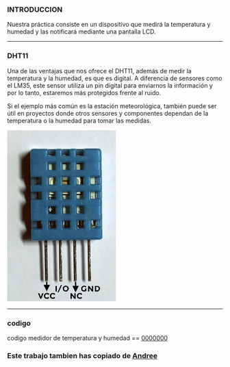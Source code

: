### INTRODUCCION

 Nuestra práctica consiste en un dispositivo que medirá la temperatura y 
 humedad y las notificará mediante una pantalla LCD.
  
-------
  
### DHT11

Una de las ventajas que nos ofrece el DHT11, además de medir la temperatura y la humedad, es que es digital.
A diferencia de sensores como el LM35, este sensor utiliza un pin digital para enviarnos
la información y por lo tanto, estaremos más protegidos frente al ruido.

Si el ejemplo más común es la estación meteorológica, 
también puede ser útil en proyectos donde otros sensores y 
componentes dependan de la temperatura o la humedad para tomar las medidas.

![](https://github.com/Samael696/arduino/blob/main/medidor.jpg?raw=true)

-----

### codigo

codigo medidor de temperatura y humedad == [0000000](https://github.com/Samael696/arduino/blob/main/codigo%20medidor%20de%20temperatura.ino)

### Este trabajo tambien has copiado de [Andree](https://github.com/Samael696/arduino)
